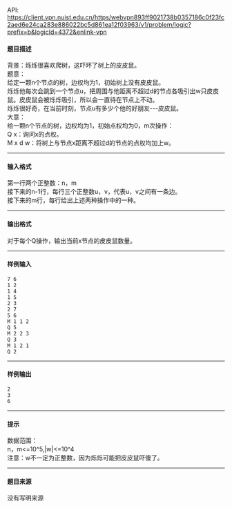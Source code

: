 API: https://client.vpn.nuist.edu.cn/https/webvpn893ff9021738b0357186c0f23fc2aed6e24ca283e886022bc5d861ea12f03963/v1/problem/logic?prefix=b&logicId=4372&enlink-vpn

#### 题目描述

背景：烁烁很喜欢爬树，这吓坏了树上的皮皮鼠。  
题意：  
给定一颗n个节点的树，边权均为1，初始树上没有皮皮鼠。  
烁烁他每次会跳到一个节点u，把周围与他距离不超过d的节点各吸引出w只皮皮鼠。皮皮鼠会被烁烁吸引，所以会一直待在节点上不动。  
烁烁很好奇，在当前时刻，节点u有多少个他的好朋友---皮皮鼠。  
大意：  
给一颗n个节点的树，边权均为1，初始点权均为0，m次操作：  
Q x：询问x的点权。  
M x d w：将树上与节点x距离不超过d的节点的点权均加上w。

---

#### 输入格式

第一行两个正整数：n，m  
接下来的n-1行，每行三个正整数u，v，代表u，v之间有一条边。  
接下来的m行，每行给出上述两种操作中的一种。

---

#### 输出格式

对于每个Q操作，输出当前x节点的皮皮鼠数量。

---

#### 样例输入
```
7 6
1 2
1 4
1 5
2 3
2 7
5 6
M 1 1 2
Q 5
M 2 2 3
Q 3
M 1 2 1
Q 2
```

---

#### 样例输出
```
2
3
6

```

---

#### 提示

数据范围：  
n，m<=10^5,|w|<=10^4  
注意：w不一定为正整数，因为烁烁可能把皮皮鼠吓傻了。

---

#### 题目来源

没有写明来源
